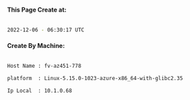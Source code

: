 
   
#### This Page Create at:

```bash

2022-12-06 - 06:30:17 UTC

```

#### Create By Machine:

```bash

Host Name : fv-az451-778

platform  : Linux-5.15.0-1023-azure-x86_64-with-glibc2.35

Ip Local  : 10.1.0.68

```

